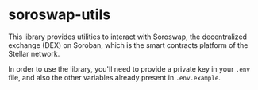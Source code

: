 # soroswap-utils

This library provides utilities to interact with Soroswap, the decentralized exchange (DEX) on Soroban, which is the smart contracts platform of the Stellar network.

In order to use the library, you'll need to provide a private key in your `.env` file, and also the other variables already present in `.env.example`.